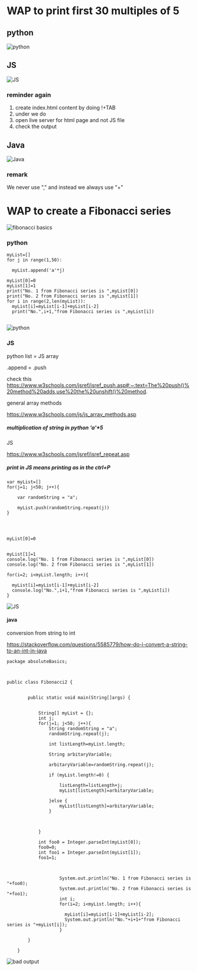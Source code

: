 # WAP to print first 30 multiples of 5

## python

![python](https://github.com/anindameister/absoluteBasics/blob/master/snaps/1.PNG)

## JS

![JS](https://github.com/anindameister/absoluteBasics/blob/master/snaps/2.PNG)

### reminder again

1. create index.html content by doing !+TAB
2. under <body> we do <script src="jsFilename.js"></script>
3. open live server for html page and not JS file
4. check the output

## Java

![Java](https://github.com/anindameister/absoluteBasics/blob/master/snaps/3.PNG)

### remark

We never use "," and instead we always use "+"

# WAP to create a Fibonacci series

![fibonacci basics](https://github.com/anindameister/absoluteBasics/blob/master/snaps/5.jpeg)

### python

```
myList=[]
for j in range(1,50):
  
  myList.append('a'*j)

myList[0]=0
myList[1]=1
print("No. 1 from Fibonacci series is ",myList[0])
print("No. 2 from Fibonacci series is ",myList[1])
for i in range(2,len(myList)):
  myList[i]=myList[i-1]+myList[i-2]
  print("No.",i+1,"from Fibonacci series is ",myList[i])
  
```
![python](https://github.com/anindameister/absoluteBasics/blob/master/snaps/4.PNG)

### JS

python list = JS array

.append = .push

check this
https://www.w3schools.com/jsref/jsref_push.asp#:~:text=The%20push()%20method%20adds,use%20the%20unshift()%20method.


general array methods

https://www.w3schools.com/js/js_array_methods.asp


##### multiplication of string in python 'a'*5

JS 

https://www.w3schools.com/jsref/jsref_repeat.asp

##### print in JS means printing as in the ctrl+P

```
var myList=[]
for(j=1; j<50; j++){

    var randomString = "a";

    myList.push(randomString.repeat(j))
}
 

  

myList[0]=0


myList[1]=1
console.log("No. 1 from Fibonacci series is ",myList[0])
console.log("No. 2 from Fibonacci series is ",myList[1])

for(i=2; i<myList.length; i++){

  myList[i]=myList[i-1]+myList[i-2]
  console.log("No.",i+1,"from Fibonacci series is ",myList[i])
}
```

![JS](https://github.com/anindameister/absoluteBasics/blob/master/snaps/5.PNG)

#### java

conversion from string to int

https://stackoverflow.com/questions/5585779/how-do-i-convert-a-string-to-an-int-in-java

```
package absoluteBasics;



public class Fibonacci2 {

		
		public static void main(String[]args) {
			
			
			String[] myList = {};
			int j;
			for(j=1; j<50; j++){
				String randomString = "a";
				randomString.repeat(j);
				
				int listLength=myList.length;
				
	            String arbitaryVariable;
	            
	            arbitaryVariable=randomString.repeat(j);
	            
	            if (myList.length!=0) {
	            	
	            	listLength=listLength+j;
	            	myList[listLength]=arbitaryVariable;
	            	
	            }else {
	            	myList[listLength]=arbitaryVariable;
	            }
	            

	           
			}
			
			int foo0 = Integer.parseInt(myList[0]);
			foo0=0;
			int foo1 = Integer.parseInt(myList[1]);
			foo1=1;


				
					System.out.println("No. 1 from Fibonacci series is "+foo0);
					System.out.println("No. 2 from Fibonacci series is "+foo1);
					int i;
					for(i=2; i<myList.length; i++){

					  myList[i]=myList[i-1]+myList[i-2];
					  System.out.println("No."+i+1+"from Fibonacci series is "+myList[i]);
					}

		}

	}

```

![bad output](https://github.com/anindameister/absoluteBasics/blob/master/snaps/6.PNG)

